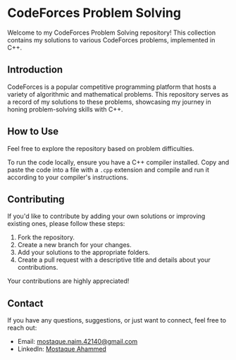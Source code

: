 # CodeForces Problem Solving

Welcome to my CodeForces Problem Solving repository! This collection contains my solutions to various CodeForces problems, implemented in C++.

## Introduction
CodeForces is a popular competitive programming platform that hosts a variety of algorithmic and mathematical problems. This repository serves as a record of my solutions to these problems, showcasing my journey in honing problem-solving skills with C++.

## How to Use
Feel free to explore the repository based on problem difficulties. 

To run the code locally, ensure you have a C++ compiler installed. Copy and paste the code into a file with a `.cpp` extension and compile and run it according to your compiler's instructions.

## Contributing
If you'd like to contribute by adding your own solutions or improving existing ones, please follow these steps:
1. Fork the repository.
2. Create a new branch for your changes.
3. Add your solutions to the appropriate folders.
4. Create a pull request with a descriptive title and details about your contributions.

Your contributions are highly appreciated!

## Contact
If you have any questions, suggestions, or just want to connect, feel free to reach out:
- Email: [mostaque.naim.42140@gmail.com](mailto:mostaque.naim.42140@gmail.com)
- LinkedIn: [Mostaque Ahammed](https://www.linkedin.com/in/your-name](https://www.linkedin.com/in/mostaquenaim/)https://www.linkedin.com/in/mostaquenaim/)
